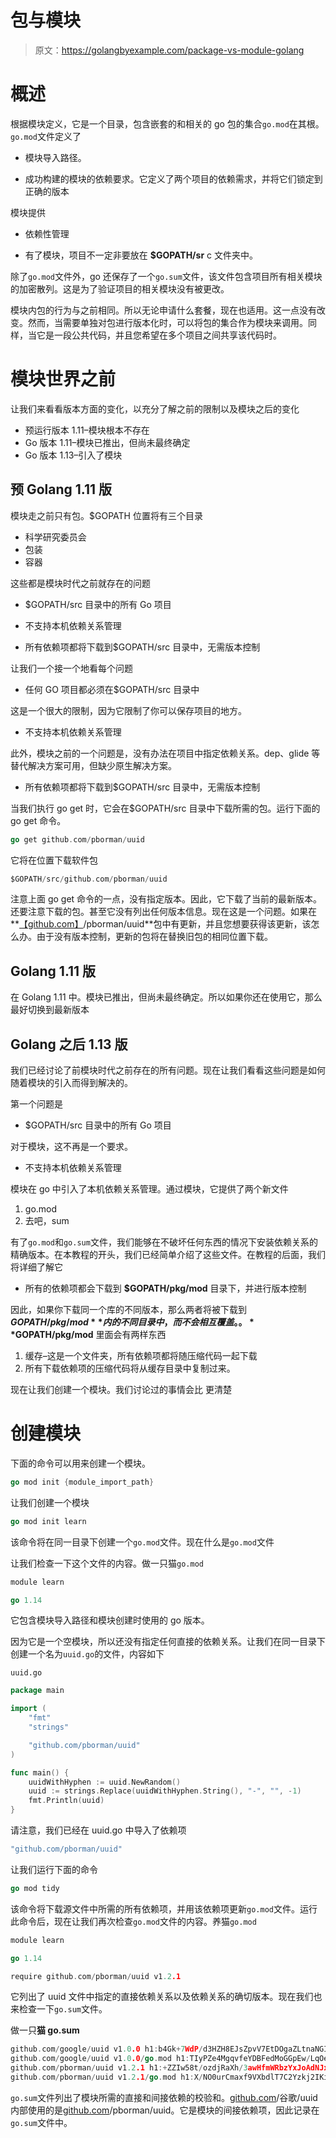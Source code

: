 # 包与模块

> 原文：<https://golangbyexample.com/package-vs-module-golang>

# **概述**

根据模块定义，它是一个目录，包含嵌套的和相关的 go 包的集合`go.mod`在其根。`go.mod`文件定义了

*   模块导入路径。

*   成功构建的模块的依赖要求。它定义了两个项目的依赖需求，并将它们锁定到正确的版本

模块提供

*   依赖性管理

*   有了模块，项目不一定非要放在 **$GOPATH/sr** c 文件夹中。

除了`go.mod`文件外，go 还保存了一个`go.sum`文件，该文件包含项目所有相关模块的加密散列。这是为了验证项目的相关模块没有被更改。

模块内包的行为与之前相同。所以无论申请什么套餐，现在也适用。这一点没有改变。然而，当需要单独对包进行版本化时，可以将包的集合作为模块来调用。同样，当它是一段公共代码，并且您希望在多个项目之间共享该代码时。

# **模块世界**之前

让我们来看看版本方面的变化，以充分了解之前的限制以及模块之后的变化

*   预运行版本 1.11–模块根本不存在
*   Go 版本 1.11–模块已推出，但尚未最终确定
*   Go 版本 1.13–引入了模块

## **预 Golang 1.11 版**

模块走之前只有包。$GOPATH 位置将有三个目录

*   科学研究委员会
*   包装
*   容器

这些都是模块时代之前就存在的问题

*   $GOPATH/src 目录中的所有 Go 项目

*   不支持本机依赖关系管理

*   所有依赖项都将下载到$GOPATH/src 目录中，无需版本控制

让我们一个接一个地看每个问题

*   任何 GO 项目都必须在$GOPATH/src 目录中

这是一个很大的限制，因为它限制了你可以保存项目的地方。

*   不支持本机依赖关系管理

此外，模块之前的一个问题是，没有办法在项目中指定依赖关系。dep、glide 等替代解决方案可用，但缺少原生解决方案。

*   所有依赖项都将下载到$GOPATH/src 目录中，无需版本控制

当我们执行 go get 时，它会在$GOPATH/src 目录中下载所需的包。运行下面的 go get 命令。

```go
go get github.com/pborman/uuid
```

它将在位置下载软件包

```go
$GOPATH/src/github.com/pborman/uuid
```

注意上面 go get 命令的一点，没有指定版本。因此，它下载了当前的最新版本。还要注意下载的包。甚至它没有列出任何版本信息。现在这是一个问题。如果在**[【github.com】](http://github.com)/pborman/uuid**包中有更新，并且您想要获得该更新，该怎么办。由于没有版本控制，更新的包将在替换旧包的相同位置下载。

## **Golang 1.11 版**

在 Golang 1.11 中。模块已推出，但尚未最终确定。所以如果你还在使用它，那么最好切换到最新版本

## **Golang 之后 1.13 版**

我们已经讨论了前模块时代之前存在的所有问题。现在让我们看看这些问题是如何随着模块的引入而得到解决的。

第一个问题是

*   $GOPATH/src 目录中的所有 Go 项目

对于模块，这不再是一个要求。

*   不支持本机依赖关系管理

模块在 go 中引入了本机依赖关系管理。通过模块，它提供了两个新文件

1.  go.mod
2.  去吧，sum

有了`go.mod`和`go.sum`文件，我们能够在不破坏任何东西的情况下安装依赖关系的精确版本。在本教程的开头，我们已经简单介绍了这些文件。在教程的后面，我们将详细了解它

*   所有的依赖项都会下载到 **$GOPATH/pkg/mod** 目录下，并进行版本控制

因此，如果你下载同一个库的不同版本，那么两者将被下载到 **$GOPATH/pkg/mod** 内的不同目录中，而不会相互覆盖。。 **$GOPATH/pkg/mod** 里面会有两样东西

1.  缓存–这是一个文件夹，所有依赖项都将随压缩代码一起下载
2.  所有下载依赖项的压缩代码将从缓存目录中复制过来。

现在让我们创建一个模块。我们讨论过的事情会比
更清楚

# **创建模块**

下面的命令可以用来创建一个模块。

```go
go mod init {module_import_path}
```

让我们创建一个模块

```go
go mod init learn
```

该命令将在同一目录下创建一个`go.mod`文件。现在什么是`go.mod`文件

让我们检查一下这个文件的内容。做一只猫`go.mod`

```go
module learn

go 1.14
```

它包含模块导入路径和模块创建时使用的 go 版本。

因为它是一个空模块，所以还没有指定任何直接的依赖关系。让我们在同一目录下创建一个名为`uuid.go`的文件，内容如下

`uuid.go`

```go
package main

import (
	"fmt"
	"strings"

	"github.com/pborman/uuid"
)

func main() {
	uuidWithHyphen := uuid.NewRandom()
	uuid := strings.Replace(uuidWithHyphen.String(), "-", "", -1)
	fmt.Println(uuid)
}
```

请注意，我们已经在 uuid.go 中导入了依赖项

```go
"github.com/pborman/uuid"
```

让我们运行下面的命令

```go
go mod tidy
```

该命令将下载源文件中所需的所有依赖项，并用该依赖项更新`go.mod`文件。运行此命令后，现在让我们再次检查`go.mod`文件的内容。养猫`go.mod`

```go
module learn

go 1.14

require github.com/pborman/uuid v1.2.1
```

它列出了 uuid 文件中指定的直接依赖关系以及依赖关系的确切版本。现在我们也来检查一下`go.sum`文件。

做一只**猫 go.sum**

```go
github.com/google/uuid v1.0.0 h1:b4Gk+7WdP/d3HZH8EJsZpvV7EtDOgaZLtnaNGIu1adA=
github.com/google/uuid v1.0.0/go.mod h1:TIyPZe4MgqvfeYDBFedMoGGpEw/LqOeaOT+nhxU+yHo=
github.com/pborman/uuid v1.2.1 h1:+ZZIw58t/ozdjRaXh/3awHfmWRbzYxJoAdNJxe/3pvw=
github.com/pborman/uuid v1.2.1/go.mod h1:X/NO0urCmaxf9VXbdlT7C2Yzkj2IKimNn4k+gtPdI/k=
```

`go.sum`文件列出了模块所需的直接和间接依赖的校验和。[github.com](http://github.com)/谷歌/uuid 内部使用的是[github.com](http://github.com)/pborman/uuid。它是模块的间接依赖项，因此记录在`go.sum`文件中。